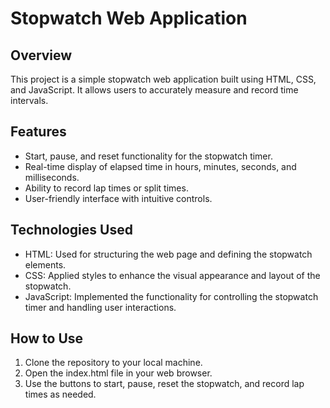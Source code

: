 # Stopwatch Web Application

## Overview
This project is a simple stopwatch web application built using HTML, CSS, and JavaScript. It allows users to accurately measure and record time intervals.

## Features
- Start, pause, and reset functionality for the stopwatch timer.
- Real-time display of elapsed time in hours, minutes, seconds, and milliseconds.
- Ability to record lap times or split times.
- User-friendly interface with intuitive controls.

## Technologies Used
- HTML: Used for structuring the web page and defining the stopwatch elements.
- CSS: Applied styles to enhance the visual appearance and layout of the stopwatch.
- JavaScript: Implemented the functionality for controlling the stopwatch timer and handling user interactions.

## How to Use
1. Clone the repository to your local machine.
2. Open the index.html file in your web browser.
3. Use the buttons to start, pause, reset the stopwatch, and record lap times as needed.

